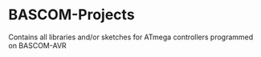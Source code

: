 # BASCOM-Projects
Contains all libraries and/or sketches for ATmega controllers programmed on BASCOM-AVR
